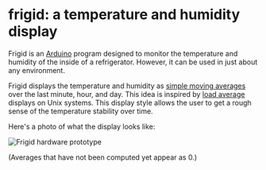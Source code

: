 # frigid: a temperature and humidity display

Frigid is an [Arduino] program designed to monitor the temperature and humidity
of the inside of a refrigerator. However, it can be used in just about any
environment.

Frigid displays the temperature and humidity as
[simple moving averages][Moving average] over the last minute, hour, and
day. This idea is inspired by [load average] displays on Unix systems. This
display style allows the user to get a rough sense of the temperature stability
over time.

Here's a photo of what the display looks like:

![Frigid hardware prototype](http://farm8.staticflickr.com/7159/6737218447_dab0cac891_z.jpg)

(Averages that have not been computed yet appear as 0.)

[Arduino]: http://arduino.cc
[Moving average]: http://en.wikipedia.org/wiki/Moving_average
[load average]: http://en.wikipedia.org/wiki/Load_(computing)#Unix-style_load_calculation
